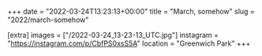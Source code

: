 +++
date = "2022-03-24T13:23:13+00:00"
title = "March, somehow"
slug = "2022/march-somehow"

[extra]
images = ["/2022-03-24_13-23-13_UTC.jpg"]
instagram = "https://instagram.com/p/CbfPS0xsS5A"
location = "Greenwich Park"
+++
